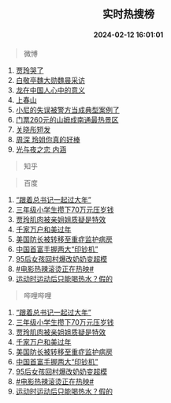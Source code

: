 <div align="center"><h2>实时热搜榜</h2><h4>2024-02-12 16:01:01</h4></div>

> 微博  

1. [贾玲哭了](https://s.weibo.com/weibo?q=%23%E8%B4%BE%E7%8E%B2%E5%93%AD%E4%BA%86%23&t=31&band_rank=1&Refer=top)<br />
2. [白敬亭魏大勋魏晨采访](https://s.weibo.com/weibo?q=%E7%99%BD%E6%95%AC%E4%BA%AD%E9%AD%8F%E5%A4%A7%E5%8B%8B%E9%AD%8F%E6%99%A8%E9%87%87%E8%AE%BF&t=31&band_rank=2&Refer=top)<br />
3. [龙在中国人心中的意义](https://s.weibo.com/weibo?q=%23%E9%BE%99%E5%9C%A8%E4%B8%AD%E5%9B%BD%E4%BA%BA%E5%BF%83%E4%B8%AD%E7%9A%84%E6%84%8F%E4%B9%89%23&t=31&band_rank=3&Refer=top)<br />
4. [上春山](https://s.weibo.com/weibo?q=%E4%B8%8A%E6%98%A5%E5%B1%B1&t=31&band_rank=4&Refer=top)<br />
5. [小尼的失误被警方当成典型案例了](https://s.weibo.com/weibo?q=%23%E5%B0%8F%E5%B0%BC%E7%9A%84%E5%A4%B1%E8%AF%AF%E8%A2%AB%E8%AD%A6%E6%96%B9%E5%BD%93%E6%88%90%E5%85%B8%E5%9E%8B%E6%A1%88%E4%BE%8B%E4%BA%86%23&t=31&band_rank=5&Refer=top)<br />
6. [门票260元的山姆成南通最热景区](https://s.weibo.com/weibo?q=%23%E9%97%A8%E7%A5%A8260%E5%85%83%E7%9A%84%E5%B1%B1%E5%A7%86%E6%88%90%E5%8D%97%E9%80%9A%E6%9C%80%E7%83%AD%E6%99%AF%E5%8C%BA%23&t=31&band_rank=6&Refer=top)<br />
7. [关晓彤短发](https://s.weibo.com/weibo?q=%23%E5%85%B3%E6%99%93%E5%BD%A4%E7%9F%AD%E5%8F%91%23&t=31&band_rank=7&Refer=top)<br />
8. [周深 玲姐你真的好棒](https://s.weibo.com/weibo?q=%E5%91%A8%E6%B7%B1%20%E7%8E%B2%E5%A7%90%E4%BD%A0%E7%9C%9F%E7%9A%84%E5%A5%BD%E6%A3%92&t=31&band_rank=8&Refer=top)<br />
9. [光与夜之恋 内涵](https://s.weibo.com/weibo?q=%E5%85%89%E4%B8%8E%E5%A4%9C%E4%B9%8B%E6%81%8B%20%E5%86%85%E6%B6%B5&t=31&band_rank=9&Refer=top)<br />

> 知乎  


> 百度  

1. [“跟着总书记一起过大年”](https://www.baidu.com/s?wd=%E2%80%9C%E8%B7%9F%E7%9D%80%E6%80%BB%E4%B9%A6%E8%AE%B0%E4%B8%80%E8%B5%B7%E8%BF%87%E5%A4%A7%E5%B9%B4%E2%80%9D&sa=fyb_news&rsv_dl=fyb_news)<br />
2. [三年级小学生攒下70万元压岁钱](https://www.baidu.com/s?wd=%E4%B8%89%E5%B9%B4%E7%BA%A7%E5%B0%8F%E5%AD%A6%E7%94%9F%E6%94%92%E4%B8%8B70%E4%B8%87%E5%85%83%E5%8E%8B%E5%B2%81%E9%92%B1&sa=fyb_news&rsv_dl=fyb_news)<br />
3. [贾玲肌肉被亲姐姐质疑是特效](https://www.baidu.com/s?wd=%E8%B4%BE%E7%8E%B2%E8%82%8C%E8%82%89%E8%A2%AB%E4%BA%B2%E5%A7%90%E5%A7%90%E8%B4%A8%E7%96%91%E6%98%AF%E7%89%B9%E6%95%88&sa=fyb_news&rsv_dl=fyb_news)<br />
4. [千家万户和美过年](https://www.baidu.com/s?wd=%E5%8D%83%E5%AE%B6%E4%B8%87%E6%88%B7%E5%92%8C%E7%BE%8E%E8%BF%87%E5%B9%B4&sa=fyb_news&rsv_dl=fyb_news)<br />
5. [美国防长被转移至重症监护病房](https://www.baidu.com/s?wd=%E7%BE%8E%E5%9B%BD%E9%98%B2%E9%95%BF%E8%A2%AB%E8%BD%AC%E7%A7%BB%E8%87%B3%E9%87%8D%E7%97%87%E7%9B%91%E6%8A%A4%E7%97%85%E6%88%BF&sa=fyb_news&rsv_dl=fyb_news)<br />
6. [中国首富手握两大“印钞机”](https://www.baidu.com/s?wd=%E4%B8%AD%E5%9B%BD%E9%A6%96%E5%AF%8C%E6%89%8B%E6%8F%A1%E4%B8%A4%E5%A4%A7%E2%80%9C%E5%8D%B0%E9%92%9E%E6%9C%BA%E2%80%9D&sa=fyb_news&rsv_dl=fyb_news)<br />
7. [95后女孩回村爆改奶奶变超模](https://www.baidu.com/s?wd=95%E5%90%8E%E5%A5%B3%E5%AD%A9%E5%9B%9E%E6%9D%91%E7%88%86%E6%94%B9%E5%A5%B6%E5%A5%B6%E5%8F%98%E8%B6%85%E6%A8%A1&sa=fyb_news&rsv_dl=fyb_news)<br />
8. [#电影热辣滚烫正在热映#](https://www.baidu.com/s?wd=%23%E7%94%B5%E5%BD%B1%E7%83%AD%E8%BE%A3%E6%BB%9A%E7%83%AB%E6%AD%A3%E5%9C%A8%E7%83%AD%E6%98%A0%23&sa=fyb_news&rsv_dl=fyb_news)<br />
9. [运动时运动后只能喝热水？假的](https://www.baidu.com/s?wd=%E8%BF%90%E5%8A%A8%E6%97%B6%E8%BF%90%E5%8A%A8%E5%90%8E%E5%8F%AA%E8%83%BD%E5%96%9D%E7%83%AD%E6%B0%B4%EF%BC%9F%E5%81%87%E7%9A%84&sa=fyb_news&rsv_dl=fyb_news)<br />

> 哔哩哔哩  

1. [“跟着总书记一起过大年”](https://www.baidu.com/s?wd=%E2%80%9C%E8%B7%9F%E7%9D%80%E6%80%BB%E4%B9%A6%E8%AE%B0%E4%B8%80%E8%B5%B7%E8%BF%87%E5%A4%A7%E5%B9%B4%E2%80%9D&sa=fyb_news&rsv_dl=fyb_news)<br />
2. [三年级小学生攒下70万元压岁钱](https://www.baidu.com/s?wd=%E4%B8%89%E5%B9%B4%E7%BA%A7%E5%B0%8F%E5%AD%A6%E7%94%9F%E6%94%92%E4%B8%8B70%E4%B8%87%E5%85%83%E5%8E%8B%E5%B2%81%E9%92%B1&sa=fyb_news&rsv_dl=fyb_news)<br />
3. [贾玲肌肉被亲姐姐质疑是特效](https://www.baidu.com/s?wd=%E8%B4%BE%E7%8E%B2%E8%82%8C%E8%82%89%E8%A2%AB%E4%BA%B2%E5%A7%90%E5%A7%90%E8%B4%A8%E7%96%91%E6%98%AF%E7%89%B9%E6%95%88&sa=fyb_news&rsv_dl=fyb_news)<br />
4. [千家万户和美过年](https://www.baidu.com/s?wd=%E5%8D%83%E5%AE%B6%E4%B8%87%E6%88%B7%E5%92%8C%E7%BE%8E%E8%BF%87%E5%B9%B4&sa=fyb_news&rsv_dl=fyb_news)<br />
5. [美国防长被转移至重症监护病房](https://www.baidu.com/s?wd=%E7%BE%8E%E5%9B%BD%E9%98%B2%E9%95%BF%E8%A2%AB%E8%BD%AC%E7%A7%BB%E8%87%B3%E9%87%8D%E7%97%87%E7%9B%91%E6%8A%A4%E7%97%85%E6%88%BF&sa=fyb_news&rsv_dl=fyb_news)<br />
6. [中国首富手握两大“印钞机”](https://www.baidu.com/s?wd=%E4%B8%AD%E5%9B%BD%E9%A6%96%E5%AF%8C%E6%89%8B%E6%8F%A1%E4%B8%A4%E5%A4%A7%E2%80%9C%E5%8D%B0%E9%92%9E%E6%9C%BA%E2%80%9D&sa=fyb_news&rsv_dl=fyb_news)<br />
7. [95后女孩回村爆改奶奶变超模](https://www.baidu.com/s?wd=95%E5%90%8E%E5%A5%B3%E5%AD%A9%E5%9B%9E%E6%9D%91%E7%88%86%E6%94%B9%E5%A5%B6%E5%A5%B6%E5%8F%98%E8%B6%85%E6%A8%A1&sa=fyb_news&rsv_dl=fyb_news)<br />
8. [#电影热辣滚烫正在热映#](https://www.baidu.com/s?wd=%23%E7%94%B5%E5%BD%B1%E7%83%AD%E8%BE%A3%E6%BB%9A%E7%83%AB%E6%AD%A3%E5%9C%A8%E7%83%AD%E6%98%A0%23&sa=fyb_news&rsv_dl=fyb_news)<br />
9. [运动时运动后只能喝热水？假的](https://www.baidu.com/s?wd=%E8%BF%90%E5%8A%A8%E6%97%B6%E8%BF%90%E5%8A%A8%E5%90%8E%E5%8F%AA%E8%83%BD%E5%96%9D%E7%83%AD%E6%B0%B4%EF%BC%9F%E5%81%87%E7%9A%84&sa=fyb_news&rsv_dl=fyb_news)<br />
